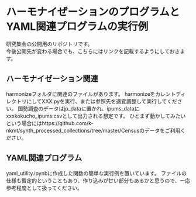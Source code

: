 # ハーモナイぜーションのプログラムとYAML関連プログラムの実行例

研究集会の公開用のリポジトリです。  
今後公開先が変わる場合でも、こちらにはリンクを記載するようにしておきます。

## ハーモナイゼーション関連
harmonizeフォルダに関連のファイルがあります。
harmonizeをカレントディレクトリにしてXXX.pyを実行、または参照先を適宜調整して実行してください。
国勢調査のデータはjp_dataに置かれ、ipums_dataにxxxkokucho_ipums.csvとして出力される想定です。
ひとまず動かしてみたいという場合にはhttps://github.com/k-nkmt/synth_processed_collections/tree/master/Censusのデータをご利用ください。


## YAML関連プログラム
yaml_utility.ipynbに作成した関数の簡単な実行例を置いています。
ファイルの仕様も暫定的ということもあり、作り込みが甘い部分もあるかと思うので、一応参考程度として扱ってください。